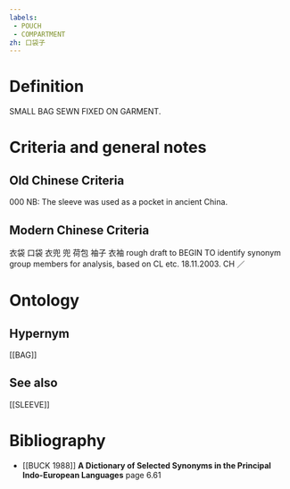 ```yaml
---
labels: 
 - POUCH
 - COMPARTMENT
zh: 口袋子
---
```


# Definition
SMALL BAG SEWN FIXED ON GARMENT.
# Criteria and general notes
## Old Chinese Criteria
000
NB: The sleeve was used as a pocket in ancient China.
## Modern Chinese Criteria
衣袋
口袋
衣兜
兜
荷包
袖子
衣袖
rough draft to BEGIN TO identify synonym group members for analysis, based on CL etc. 18.11.2003. CH ／
# Ontology

## Hypernym
[[BAG]]
## See also
[[SLEEVE]]
# Bibliography
- [[BUCK 1988]]
**A Dictionary of Selected Synonyms in the Principal Indo-European Languages** page 6.61

